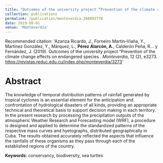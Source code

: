 ```yaml
---
title: "Outcomes of the university project “Prevention of the climate change effects on endangered species"
collection: publications
permalink: /publication/monteverdia-268093778
date: 2019-08-01
venue: 'Monteverdia'
---
```


Recommended citation: 'Azanza Ricardo, J., Forneiro Martin-Viaña, Y., Martínez González, Y., Márquez, L., <b>Pérez Alarcón, A.</b>, Calderón Peña,
R... y Fernández, J. (2019). Outcomes of the university project “Prevention of the climate change effects on endangered species
. <i>Monteverdia</i>, 12 (2), e3273. https://revistas.reduc.edu.cu/index.php/monteverdia/3273'

# Abstract

The knowledge of temporal distribution patterns of rainfall generated by tropical cyclones is an
essential element for the anticipation and confrontation of hydrological disasters of all kinds,
providing an appropriate technical and theoretical basis to support decision making in each
territory. In the present research by processing the precipitation outputs of the atmospheric
Weather Research and Forecasting model (WRF), a procedure is designed and applied to
determine the standardized patterns of the respective mass curves and hyetographs, distributed
geographically in Cuba. The results obtained accurately reflected the aspects that influence the
rainfalls of these organisms as they pass through each of the established regions of the country.




<b>Keywords</b>: conservancy, biodiversity, sea turtles
